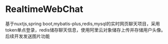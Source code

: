 # RealtimeWebChat
基于nuxtjs,spring boot,mybatis-plus,redis,mysql的实时网页聊天项目，采用token单点登录，redis储存聊天信息，使用阿里云对象储存上传并存储用户头像。后续开发发送图片功能
